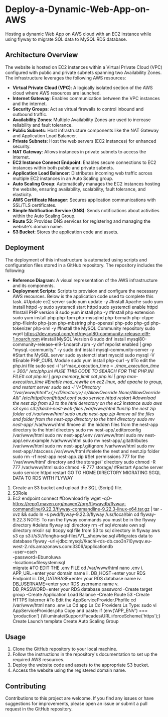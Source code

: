 # Deploy-a-Dynamic-Web-App-on-AWS
Hosting a dynamic Web App on AWS cloud with an EC2 instance while using flyway to migrate SQL data to MySQL RDS database. 

## Architecture Overview

The website is hosted on EC2 instances within a Virtual Private Cloud (VPC) configured with public and private subnets spanning two Availability Zones. The infrastructure leverages the following AWS resources:

- **Virtual Private Cloud (VPC)**: A logically isolated section of the AWS cloud where AWS resources are launched.
- **Internet Gateway**: Enables communication between the VPC instances and the internet.
- **Security Groups**: Act as virtual firewalls to control inbound and outbound traffic.
- **Availability Zones**: Multiple Availability Zones are used to increase reliability and fault tolerance.
- **Public Subnets**: Host infrastructure components like the NAT Gateway and Application Load Balancer.
- **Private Subnets**: Host the web servers (EC2 instances) for enhanced security.
- **NAT Gateway**: Allows instances in private subnets to access the internet.
- **EC2 Instance Connect Endpoint**: Enables secure connections to EC2 instances within both public and private subnets.
- **Application Load Balancer**: Distributes incoming web traffic across multiple EC2 instances in an Auto Scaling group.
- **Auto Scaling Group**: Automatically manages the EC2 instances hosting the website, ensuring availability, scalability, fault tolerance, and elasticity.
- **AWS Certificate Manager**: Secures application communications with SSL/TLS certificates.
- **Simple Notification Service (SNS)**: Sends notifications about activities within the Auto Scaling Group.
- **Route 53**: Provides DNS services for registering and managing the website's domain name.
- **S3 Bucket**: Stores the application code and assets.

## Deployment

The deployment of this infrastructure is automated using scripts and configuration files stored in a GitHub repository. The repository includes the following:

- **Reference Diagram**: A visual representation of the AWS infrastructure and its components.
- **Deployment Scripts**: Scripts to provision and configure the necessary AWS resources.
Below is the application code used to complete this task.
#Update ec2 server
sudo yum update -y
#Install Apache
sudo yum install httpd -y
sudo systemctl start httpd
sudo systemctl enable httpd
#Install PHP version 8
sudo yum install php -y
#Install php extension
sudo yum install php php-fpm php-mysqlnd php-bcmath php-ctype php-fileinfo php-json php-mbstring php-openssl php-pdo php-gd php-tokenizer php-xml -y
#Install the MySQL Community repository
sudo wget https://dev.mysql.com/get/mysql80-community-release-el9-1.noarch.rpm
#install MySQL Version 8
sudo dnf install mysql80-community-release-el9-1.noarch.rpm -y
dnf repolist enabled | grep "mysql.-community." -y
sudo dnf install mysql-community-server -y
#Start the MySQL server
sudo systemctl start mysqld
sudo mysql -V
#Enable PHP_CURL Module
sudo yum install php-curl -y
#To edit the php.ini file
sudo sed -i 's/^max_execution_time = .*/max_execution_time = 300/' /etc/php.ini
#USE THIS CODE TO SEARCH FOR THE PHP.INI FILE#
cat php.ini | grep memory_limit
cat php.ini | grep max-execution_time
#Enable mod_rewrite on ec2 linux, add apache to group, and restart server
sudo sed -i '/<Directory "\/var\/www\/html">/,/<\/Directory>/ s/AllowOverride None/AllowOverride All/' /etc/httpd/conf/httpd.conf
sudo service httpd restart
#download the nest zip from s3 to the html derectory on the ec2 instance
sudo aws s3 sync s3://kachi-nest-web-files /var/www/html
#unzip the nest zip folder
cd /var/www/html
sudo unzip nest-app.zip
#move all the files and folder from the nest-app directory to the html directory
sudo mv nest-app/* /var/www/html
#move all the hidden files from the nest-app directory to the html directory
sudo mv nest-app/.editorconfig /var/www/html
sudo mv nest-app/.env /var/www/html
sudo mv nest-app/.env.example /var/www/html
sudo mv nest-app/.gitattributes /var/www/html
sudo mv nest-app/.gitignore /var/www/html
sudo mv nest-app/.htaccess /var/www/html
#delete the nest and nest.zip folder
sudo rm -rf nest-app nest-app.zip
#Set permissions 777 for the '/var/www/html' directory and the storage/' directory
sudo chmod -R 777 /var/www/html
sudo chmod -R 777 storage/
#Restart Apache server
sudo service httpd restart
GO TO HOME DIRECTORY
MIGRATING SGQL DATA TO RDS WITH FLYWAY
1.	Create an S3 bucket and upload the SQL (Script) file.
2.	S3Role
3.	Ec2 endpoint connect
#Download fly
wget -qO- https://repo1.maven.org/maven2/org/flywaydb/flyway-commandline/9.22.3/flyway-commandline-9.22.3-linux-x64.tar.gz | tar -xvz && sudo ln -s pwd/flyway-9.22.3/flyway /usr/local/bin
cd flyway-9.22.3
NOTE: To run the flyway commands you must be in the flyway directory
#delete flyway sql directory
rm -rf sql
#create own sql directory
mkdir sql
#copy sql file from S3 to sql directory in flyway
aws s3 cp s3://s3://fongha-sql-files/V1__shopwise.sql
#Migrates data to database
flyway -url=jdbc:mysql://kachi-rds-db.cso3n7l0ywqv.eu-west-2.rds.amazonaws.com:3306/applicationdb \
-user=cach \
-password=Ebunoluwa \
-locations=filesystem:sql \
migrate
#TO EDIT THE .env FILE
cd /var/www/html
nano .env
i. APP_URL=enter your domain name
ii. DB_HOST=enter your RDS Endpoint
iii. DB_DATABASE=enter your RDS database name
iv. DB_USERNAME=enter your RDS username name
v. DB_PASSWORD=enter your RDS database password 
-Create target group
-Create Application Load Balance
-Create Route 53
-Create HTTPS listerner
#To Edit the AppServiceProvider.Phpfile
cd /var/www/html
nano .env
Ls
Cd app
Ls
Cd Providers
Ls
Type: sudo vi AppServiceProvider.php
Copy and paste:
if (env('APP_ENV') === 'production') {\Illuminate\Support\Facades\URL::forceScheme('https');}
Create Launch template
Create Auto Scaling Group


## Usage

1. Clone the GitHub repository to your local machine.
2. Follow the instructions in the repository's documentation to set up the required AWS resources.
3. Deploy the website code and assets to the appropriate S3 bucket.
4. Access the website using the registered domain name.

## Contributing

Contributions to this project are welcome. If you find any issues or have suggestions for improvements, please open an issue or submit a pull request in the GitHub repository.
